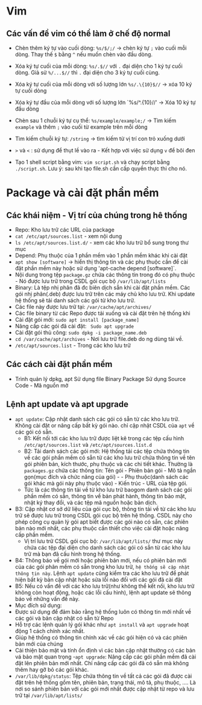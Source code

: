 # Vim
## Các vấn đề vim có thể làm ở chế độ normal
- Chèn thêm ký tự vào cuối dòng: `%s/$/;/` -> chèn ký tự `;` vào cuối mỗi dòng. Thay thế `$` bằng `^` nếu muốn chèn vào đầu dòng. 
- Xóa ký tự cuối của mỗi dòng: `%s/.$//` với `.` đại diện cho 1 ký tự cuối dòng. Giả sử `%/...$//` thì `.` đại diện cho 3 ký tự cuối cùng.
- Xóa ký tự cuối của mỗi dòng với số lượng lớn `%s/.\{10}$//` -> xóa 10 ký tự cuối dòng
- Xóa ký tự đầu của mỗi dòng với số lượng lớn `%s/^.\{10}//' -> Xóa 10 ký tự đầu dòng
- Chèn sau 1 chuỗi ký tự cụ thể: `%s/example/example;/` -> Tìm kiếm `example` và thêm `;` vào cuối từ example trên mỗi dòng
- Tìm kiếm chuỗi ký tự: `/string` -> tìm kiếm từ vị trí con trỏ xuống dưới

- `>` và `<` : sử dụng để thụt lề vào ra - Kết hợp với việc sử dụng `v` để bôi đen 
- Tạo 1 shell script bằng vim: `vim script.sh` và chạy script bằng `./script.sh`. Lưu ý: sau khi tạo file.sh cần cấp quyền thực thi cho nó.
# Package và cài đặt phần mềm
## Các khái niệm - Vị trí của chúng trong hê thống
- Repo: Kho lưu trữ các URL của package
- `cat /etc/apt/sources.list` - xem nội dung 
- `ls /etc/apt/sources.list.d/` - xem các kho lưu trữ bổ sung trong thư mục
- Depend: Phụ thuộc của 1 phần mềm vào 1 phần mềm khác khi cài đặt
- `apt show [software]` -> hiển thị thông tin và các phụ thuộc cần để cài đặt phần mềm này hoặc sử dụng 'apt-cache depend [software]`.
- Nội dung trong tệp `package.gz` chứa các thông tin trong đó có phụ thuộc - Nó được lưu trữ trong CSDL gói cục bộ `/var/lib/apt/lists`
- Binary: Là tệp nhị phân đã đc biên dịch sẵn khi cài đặt phần mềm. Các gói nhị phân(.deb) được lưu trữ trên các máy chủ kho lưu trữ. Khi update hệ thống sẽ tải danh sách các gói từ kho lưu trữ. 
- Các file này được lưu trữ tại:  `/var/cache/apt/archives/`
- Các file binary từ các Repo được tải xuống và cài đặt trên hệ thống khi
- Cài đặt gói mới: `sudo apt install [package_name]`
- Nâng cấp các gói đã cài đặt: ` Sudo apt upgrade`
- Cài đặt gói thủ công: `sudo dpkg -i package_name.deb`
- `cd /var/cache/apt/archives` - Nơi lưu trữ file.deb do ng dùng tải về.
- `/etc/apt/sources.list` - Trong các kho lưu trữ
## Các cách cài đặt phần mềm
- Trình quản lý dpkg, apt
Sử dụng file Binary Package
Sử dụng Source Code - Mã nguồn mở
## Lệnh apt update và apt upgrade
- `apt update`: Cập nhật danh sách các gói có sẵn từ các kho lưu trữ. Không cài đặt or nâng cấp bất kỳ gói nào. chỉ cập nhật CSDL của `apt` về các gói có sẵn.
  - B1: Kết nối tới các kho lưu trữ được liệt kê trong các tệp cấu hình `/etc/apt/sources.list` và `/etc/apt/sources.líst.d`
  - B2: Tải danh sách các gói mới: Hệ thống tải các tệp chứa thông tin về các gói phần mềm có sẵn từ các kho lưu trữ chứa thông tin về tên gói phiên bản, kích thước, phụ thuộc và các chi tiết khác. Thường là `packages.gz` chứa các thông tin: Tên gói - Phiên bản gói - Mô tả ngắn gọn(mục đích và chức năng của gói) -      - Phụ thuộc(danh sách các gói khác mà gói này phụ thuộc vào) - Kiến trúc - URL của tệp gói.
  - Tức là các thông tin tải về từ kho lưu trữ baogom danh sách các gói phần mềm có sẵn, thông tin về bản phát hành, thông tin bảo mật, nhật ký thay đổi, và các tệp mã nguồn hoặc bản dịch.
- B3: Cập nhật cơ sở dữ liệu của gói cục bộ, thông tin tải về từ các kho lưu trữ sẽ được lưu trữ trong CSDL gói cục bộ trên hệ thống. CSDL này cho phép công cụ quản lý gói apt biết được các gói nào có sẵn, các phiên bản nào mới nhất, các phụ thuộc cần thiết cho việc cài đặt hoặc nâng cấp phần mềm.
  - Vị trí lưu trữ CSDL gói cục bộ: `/var/lib/apt/lists/` thư mục này chứa các tệp đại diện cho danh sách các gói có sẵn từ các kho lưu trữ mà bạn đã cấu hình trong hệ thống.
- B4: Thông báo về gói mới hoặc phiên bản mới, nếu có phiên bản mới của các gói phân mềm có sẵn trong kho lưu trữ, `hệ thống sẽ cập nhật thông tin này`. Lệnh `apt update` cũng kiểm tra các kho lưu trữ để phát hiện bất kỳ bản cập nhật họăc sửa lỗi nào đối với các gói đã cài đặt
- B5: Nếu có vấn đề với các kho lưu trữ(như không thể kết nối, kho lưu trữ không còn hoạt động, hoặc các lỗi cấu hình), lệnh apt update sẽ thông báo về những vấn đề này.
- Mục đích sử dụng:
- Được sử dụng để đảm bảo rằng hệ thống luôn có thông tin mới nhất về các gói và bản cập nhật có sẵn từ Repo
- Hỗ trợ các lệnh quản lý gói khác như `apt install` và `apt upgrade` hoạt động 1 cách chính xác nhất.
- Giúp hệ thống có thông tin chính xác về các gói hiện có và các phiên bản mới của chúng
- Cải thiện bảo mật và tính ổn định vì các bản cập nhật thường có các bản vá bảo mật quan trọng
-`apt upgrade`: Nâng cấp các gói phần mềm đã cài đặt lên phiên bản mới nhất. Chỉ nâng cấp các gói đã có sẵn mà không thêm hay gỡ bỏ các gói khác.
- `/var/lib/dpkg/status`: Tệp chứa thông tin về tất cả các gói đã được cài đặt trên hệ thống gồm tên, phiên bản, trạng thái, mô tả, phụ thuộc, .... Là nơi so sánh phiên bản với các gói mới nhất được cập nhật từ repo và lưu trữ tại `/var/lib/apt/lists/`




